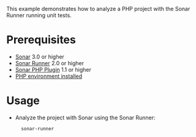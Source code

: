 This example demonstrates how to analyze a PHP project with the Sonar Runner running unit tests.

Prerequisites
=============
* [Sonar](http://www.sonarsource.org/downloads/) 3.0 or higher
* [Sonar Runner](http://docs.codehaus.org/display/SONAR/Installing+and+Configuring+Sonar+Runner) 2.0 or higher
* [Sonar PHP Plugin](http://docs.codehaus.org/display/SONAR/PHP+Plugin) 1.1 or higher
* [PHP environment installed](http://docs.codehaus.org/x/1I6IDQ)

Usage
=====
* Analyze the project with Sonar using the Sonar Runner:

        sonar-runner
